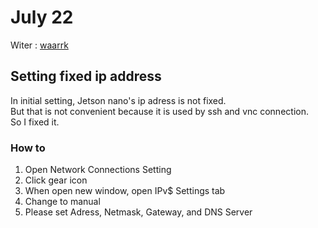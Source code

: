 # July 22
Witer : [waarrk](https://twitter.com/waarrk)

## Setting fixed ip address
In initial setting, Jetson nano's ip adress is not fixed.  
But that is not convenient because it is used by ssh and vnc connection.  
So I fixed it.
### How to
1. Open Network Connections Setting
2. Click gear icon
3. When open new window, open IPv$ Settings tab
4. Change to manual
5. Please set Adress, Netmask, Gateway, and DNS Server
